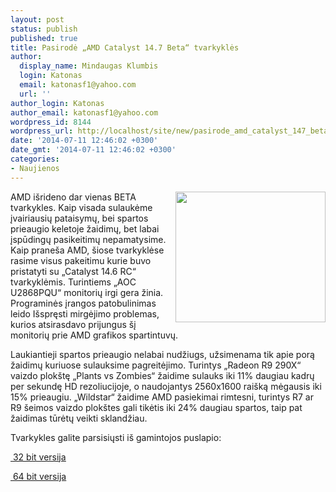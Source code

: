 ```yaml
---
layout: post
status: publish
published: true
title: Pasirodė „AMD Catalyst 14.7 Beta“ tvarkyklės
author:
  display_name: Mindaugas Klumbis
  login: Katonas
  email: katonasf1@yahoo.com
  url: ''
author_login: Katonas
author_email: katonasf1@yahoo.com
wordpress_id: 8144
wordpress_url: http://localhost/site/new/pasirode_amd_catalyst_147_beta_tvarkykles/
date: '2014-07-11 12:46:02 +0300'
date_gmt: '2014-07-11 12:46:02 +0300'
categories:
- Naujienos
---
```

<p>
	<a href="http://technews.lt/userfiles/catalyst1(1).jpg"><img alt="" src="http://technews.lt/userfiles/catalyst1(1).jpg" style="width: 240px; height: 209px; float: right;" /></a>AMD i&scaron;rideno dar vienas BETA tvarkykles. Kaip visada sulaukėme įvairiausių pataisymų, bei spartos prieaugio keletoje žaidimų, bet labai įspūdingų pasikeitimų nepamatysime. Kaip prane&scaron;a AMD, &scaron;iose tvarkyklėse rasime visus pakeitimu kurie buvo pristatyti su &bdquo;Catalyst 14.6 RC&ldquo; tvarkyklėmis. Turintiems &bdquo;AOC U2868PQU&ldquo; monitorių irgi gera žinia. Programinės įrangos patobulinimas leido I&scaron;spręsti mirgėjimo problemas, kurios atsirasdavo prijungus &scaron;į monitorių prie AMD grafikos spartintuvų.</p>
<p>
	Laukiantieji spartos prieaugio nelabai nudžiugs, užsimenama tik apie porą žaidimų kuriuose sulauksime pagreitėjimo. Turintys &bdquo;Radeon R9 290X&ldquo; vaizdo plok&scaron;tę &bdquo;Plants vs Zombies&ldquo; žaidime sulauks iki 11% daugiau kadrų per sekundę HD rezoliucijoje, o naudojantys 2560x1600 rai&scaron;ką mėgausis iki 15% prieaugiu. &bdquo;Wildstar&ldquo; žaidime AMD pasiekimai rimtesni, turintys R7 ar R9 &scaron;eimos vaizdo plok&scaron;tes gali tikėtis iki 24% daugiau spartos, taip pat žaidimas tūrėtų veikti sklandžiau.</p>
<p>
	Tvarkykles galite parsisiųsti i&scaron; gamintojos puslapio:</p>
<p>
	<u><a href="http://support.amd.com/en-us/download/desktop?os=Windows+7+-+32#amd-catalyst-packages">&nbsp;32 bit versija</a></u></p>
<p>
	<u><a href="http://support.amd.com/en-us/download/desktop?os=Windows+7+-+64#amd-catalyst-packages">&nbsp;64 bit versija</a></u></p>
